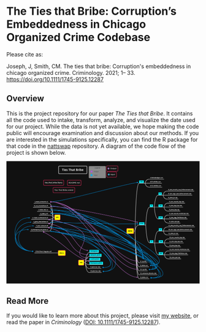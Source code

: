 # The Ties that Bribe: Corruption’s Embeddedness in Chicago Organized Crime Codebase

Please cite as:

 Joseph, J, Smith, CM. The ties that bribe: Corruption's embeddedness in chicago organized crime. Criminology. 2021; 1– 33. https://doi.org/10.1111/1745-9125.12287 

## Overview

This is the project repository for our paper *The Ties that Bribe*. It contains all the code used to intake, transform, analyze, and visualize the date used for our project. While the data is not yet available, we hope making the code public will encourage examination and discussion about our methods. If you are interested in the simulations specifically, you can find the R package for that code in the [nattswap](https://github.com/Epsian/nattswap) repository. A diagram of the code flow of the project is shown below.

![code_flow_diagram](vis/codeflow.png?raw=true "Codeflow")

## Read More

If you would like to learn more about this project, please visit [my website](https://jnjoseph.com/research-projects-content/2021/6/23/the-ties-that-bribe-corruptions-embeddedness-in-chicago-organized-crime), or read the paper in *Criminology* ([DOI: 10.1111/1745-9125.12287](https://www.doi.org/10.1111/1745-9125.12287)).
